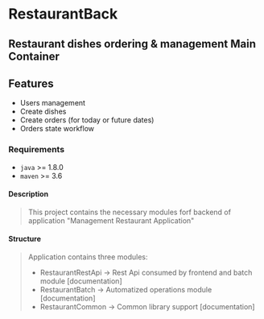 # RestaurantBack

## Restaurant dishes ordering & management Main Container

## Features
 * Users management
 * Create dishes
 * Create orders (for today or future dates)
 * Orders state workflow

### Requirements

 * `java`  >= 1.8.0
 * `maven` >= 3.6


#### Description
> This project contains the necessary modules forf backend of application "Management Restaurant Application"

#### Structure 
> Application contains three modules:
>* RestaurantRestApi &rarr; Rest Api consumed by frontend and batch module [documentation]
>* RestaurantBatch &rarr; Automatized operations module [documentation]
>* RestaurantCommon &rarr; Common library support [documentation]